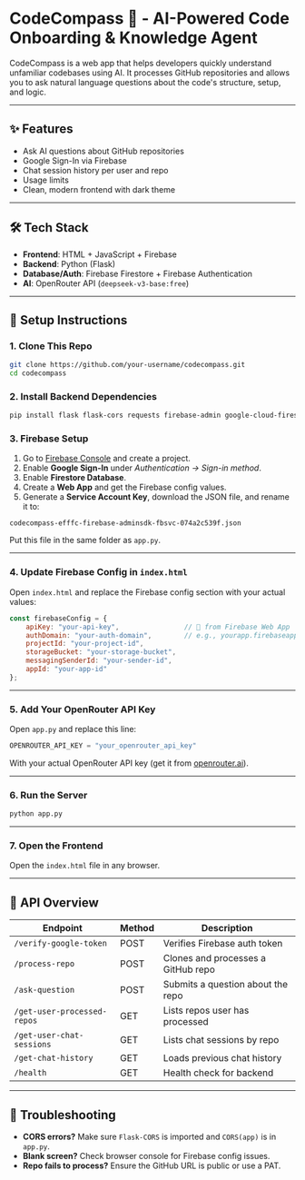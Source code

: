 # CodeCompass 🧭 - AI-Powered Code Onboarding & Knowledge Agent

CodeCompass is a web app that helps developers quickly understand unfamiliar codebases using AI. It processes GitHub repositories and allows you to ask natural language questions about the code's structure, setup, and logic.

---

## ✨ Features

- Ask AI questions about GitHub repositories  
- Google Sign-In via Firebase  
- Chat session history per user and repo  
- Usage limits  
- Clean, modern frontend with dark theme  

---

## 🛠 Tech Stack

- **Frontend**: HTML + JavaScript + Firebase  
- **Backend**: Python (Flask)  
- **Database/Auth**: Firebase Firestore + Firebase Authentication  
- **AI**: OpenRouter API (`deepseek-v3-base:free`)  

---

## 🔧 Setup Instructions

### 1. Clone This Repo

```bash
git clone https://github.com/your-username/codecompass.git
cd codecompass
```

### 2. Install Backend Dependencies

```bash
pip install flask flask-cors requests firebase-admin google-cloud-firestore uuid
```

### 3. Firebase Setup

1. Go to [Firebase Console](https://console.firebase.google.com/) and create a project.  
2. Enable **Google Sign-In** under *Authentication → Sign-in method*.  
3. Enable **Firestore Database**.  
4. Create a **Web App** and get the Firebase config values.  
5. Generate a **Service Account Key**, download the JSON file, and rename it to:

```
codecompass-efffc-firebase-adminsdk-fbsvc-074a2c539f.json
```

Put this file in the same folder as `app.py`.

---

### 4. Update Firebase Config in `index.html`

Open `index.html` and replace the Firebase config section with your actual values:

```js
const firebaseConfig = {
    apiKey: "your-api-key",                // 🔑 from Firebase Web App
    authDomain: "your-auth-domain",        // e.g., yourapp.firebaseapp.com
    projectId: "your-project-id",
    storageBucket: "your-storage-bucket",
    messagingSenderId: "your-sender-id",
    appId: "your-app-id"
};
```

---

### 5. Add Your OpenRouter API Key

Open `app.py` and replace this line:

```python
OPENROUTER_API_KEY = "your_openrouter_api_key"
```

With your actual OpenRouter API key (get it from [openrouter.ai](https://openrouter.ai/)).

---

### 6. Run the Server

```bash
python app.py
```

---

### 7. Open the Frontend

Open the `index.html` file in any browser.

---

## 📡 API Overview

| Endpoint                    | Method | Description                         |
|----------------------------|--------|-------------------------------------|
| `/verify-google-token`     | POST   | Verifies Firebase auth token        |
| `/process-repo`            | POST   | Clones and processes a GitHub repo  |
| `/ask-question`            | POST   | Submits a question about the repo   |
| `/get-user-processed-repos`| GET    | Lists repos user has processed      |
| `/get-user-chat-sessions`  | GET    | Lists chat sessions by repo         |
| `/get-chat-history`        | GET    | Loads previous chat history         |
| `/health`                  | GET    | Health check for backend            |

---

## 🧠 Troubleshooting

- **CORS errors?** Make sure `Flask-CORS` is imported and `CORS(app)` is in `app.py`.  
- **Blank screen?** Check browser console for Firebase config issues.  
- **Repo fails to process?** Ensure the GitHub URL is public or use a PAT.  
